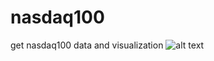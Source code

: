# nasdaq100
get nasdaq100 data and visualization
![alt text](https://github.com/[username]/[reponame]/blob/main/nasdaq2.png?raw=true)

